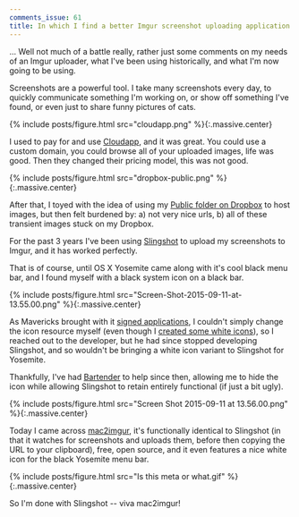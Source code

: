 ```yaml
---
comments_issue: 61
title: In which I find a better Imgur screenshot uploading application
---
```


... Well not much of a battle really, rather just some comments on my needs of an Imgur uploader, what I've been using historically, and what I'm now going to be using.

<!-- more -->

Screenshots are a powerful tool. I take many screenshots every day, to quickly communicate something I'm working on, or show off something I've found, or even just to share funny pictures of cats.

{% include posts/figure.html src="cloudapp.png" %}{:.massive.center}

I used to pay for and use [Cloudapp](https://www.getcloudapp.com/), and it was great. You could use a custom domain, you could browse all of your uploaded images, life was good. Then they changed their pricing model, this was not good.

{% include posts/figure.html src="dropbox-public.png" %}{:.massive.center}

After that, I toyed with the idea of using my [Public folder on Dropbox](https://www.dropbox.com/en/help/16) to host images, but then felt burdened by: a) not very nice urls, b) all of these transient images stuck on my Dropbox.

For the past 3 years I've been using [Slingshot](http://lifehacker.com/5820649/slingshot-makes-taking-screenshots-and-sharing-them-one-key-command-away) to upload my screenshots to Imgur, and it has worked perfectly.

That is of course, until OS X Yosemite came along with it's cool black menu bar, and I found myself with a black system icon on a black bar.

{% include posts/figure.html src="Screen-Shot-2015-09-11-at-13.55.00.png" %}{:.massive.center}

As Mavericks brought with it [signed applications](https://developer.apple.com/library/mac/technotes/tn2206/_index.html), I couldn't simply change the icon resource myself (even though I [created some white icons](https://github.com/omgmog/slingshot-white-icons)), so I reached out to the developer, but he had since stopped developing Slingshot, and so wouldn't be bringing a white icon variant to Slingshot for Yosemite.

Thankfully, I've had [Bartender](http://www.macbartender.com/) to help since then, allowing me to hide the icon while allowing Slingshot to retain entirely functional (if just a bit ugly).

{% include posts/figure.html src="Screen Shot 2015-09-11 at 13.56.00.png" %}{:.massive.center}

Today I came across [mac2imgur](https://github.com/mileswd/mac2imgur), it's functionally identical to Slingshot (in that it watches for screenshots and uploads them, before then copying the URL to your clipboard), free, open source, and it even features a nice white icon for the black Yosemite menu bar.

{% include posts/figure.html src="Is this meta or what.gif" %}{:.massive.center}

So I'm done with Slingshot -- viva mac2imgur!
